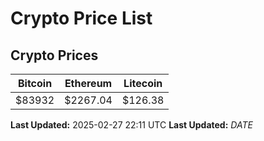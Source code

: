 # Crypto Price List

## Crypto Prices
| Bitcoin | Ethereum | Litecoin |
| ------- | -------- | -------- |
| $83932 | $2267.04 | $126.38 |
**Last Updated:** 2025-02-27 22:11 UTC
**Last Updated:** $DATE$
